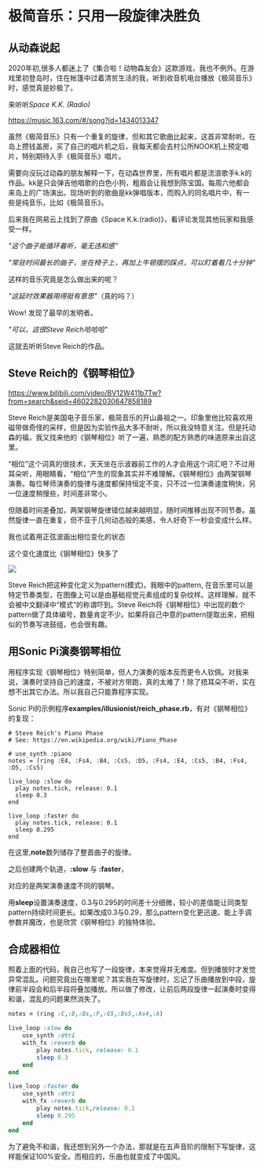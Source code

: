 # 极简音乐：只用一段旋律决胜负

## 从动森说起



2020年初,很多人都迷上了《集合啦！动物森友会》这款游戏，我也不例外。在游戏里初登岛时，住在帐篷中过着清贫生活的我，听到收音机电台播放《极简音乐》时，感觉真是妙极了。



来听听*Space K.K. (Radio)*

https://music.163.com/#/song?id=1434013347



虽然《极简音乐》只有一个重复的旋律，但和其它歌曲比起来，这首非常耐听。在岛上攒钱盖房，买了自己的唱片机之后，我每天都会去村公所NOOK机上预定唱片，特别期待入手《极简音乐》唱片。

需要向没玩过动森的朋友解释一下，在动森世界里，所有唱片都是流浪歌手k.k的作品。kk是只会弹吉他唱歌的白色小狗，粗眉会让我想到陈宝国。每周六他都会来岛上的广场演出。现场听到的歌曲是kk弹唱版本，而购入的同名唱片中，有一些是纯音乐，比如《极简音乐》。

后来我在网易云上找到了原曲《Space K.k.(radio)》，看评论发现其他玩家和我感受一样。



*"这个曲子能循环着听，毫无违和感"*

*"常驻时间最长的曲子，坐在椅子上，再加上牛顿摆的踩点，可以盯着看几十分钟"*



这样的音乐究竟是怎么做出来的呢？



*"这延时效果器用得挺有意思"*（真的吗？）



Wow! 发现了最早的发明者。



*"可以，这很Steve Reich哈哈哈"*



这就去听听Steve Reich的作品。

## Steve Reich的《钢琴相位》

https://www.bilibili.com/video/BV12W411b7Tw?from=search&seid=4602282030647858189

Steve Reich是美国电子音乐家，极简音乐的开山鼻祖之一。印象里他比较喜欢用磁带做奇怪的采样，但是因为实验作品大多不耐听，所以我没特意关注。但是托动森的福，我又找来他的《钢琴相位》听了一遍，熟悉的配方熟悉的味道原来出自这里。

“相位”这个词真的很技术，天天坐在示波器前工作的人才会用这个词汇吧？不过用耳朵听，用眼睛看，“相位”产生的现象其实并不难理解。《钢琴相位》由两架钢琴演奏。每位琴师演奏的旋律与速度都保持恒定不变，只不过一位演奏速度稍快，另一位速度稍慢些，时间差非常小。

但随着时间差叠加，两架钢琴旋律错位越来越明显，随时间推移出现不同节奏。虽然旋律一直在重复，但不亚于几何动态般的美感，令人好奇下一秒会变成什么样。

我也试着用正弦波画出相位变化的状态

这个变化速度比《钢琴相位》快多了

![](chp3/sinPhase_gif.gif)

Steve Reich把这种变化定义为pattern(模式)。我眼中的pattern, 在音乐里可以是特定节奏类型，在图像上可以是由基础视觉元素组成的复杂纹样。这样理解，就不会被中文翻译中“模式”的称谓吓到。Steve Reich将《钢琴相位》中出现的数个pattern做了具体编号，数量肯定不少。如果将自己中意的pattern提取出来，把相似的节奏写进鼓组，也会很有趣。

## 用Sonic Pi演奏钢琴相位

用程序实现《钢琴相位》特别简单，但人力演奏的版本反而更令人钦佩。对我来说，演奏时坚持自己的速度，不被对方带跑，真的太难了！除了捂耳朵不听，实在想不出其它办法。所以我自己只能靠程序实现。

Sonic Pi的示例程序**examples/illusionist/reich_phase.rb**，有对《钢琴相位》的复现：

```
# Steve Reich's Piano Phase
# See: https://en.wikipedia.org/wiki/Piano_Phase

# use_synth :piano
notes = (ring :E4, :Fs4, :B4, :Cs5, :D5, :Fs4, :E4, :Cs5, :B4, :Fs4, :D5, :Cs5)

live_loop :slow do
  play notes.tick, release: 0.1
  sleep 0.3
end

live_loop :faster do
  play notes.tick, release: 0.1
  sleep 0.295
end
```

在这里,**note**数列储存了整首曲子的旋律。

之后创建两个轨道，**:slow** 与 **:faster**，

对应的是两架演奏速度不同的钢琴。

 

用**sleep**设置演奏速度，0.3与0.295的时间差十分细微，较小的差值能让同类型pattern持续时间更长。如果改成0.3与0.29，那么pattern变化更迅速。能上手调参数并魔改，也是欣赏《钢琴相位》的独特体验。

## 合成器相位

照着上面的代码，我自己也写了一段旋律，本来觉得并无难度。但到播放时才发觉异常混乱。问题究竟出在哪里呢？其实我在写旋律时，忘记了乐曲播放到中段，旋律前半段会和后半段将叠加播放。所以做了修改，让前后两段旋律一起演奏时变得和谐，混乱的问题果然消失了。

```ruby
notes = (ring :C,:D,:Ds,:F,:G5,:Ds5,:As4,:A)

live_loop :slow do
    use_synth :dtri
    with_fx :reverb do
        play notes.tick, release: 0.1
        sleep 0.3
    end
end

live_loop :faster do
    use_synth :dtri
    with_fx :reverb do
        play notes.tick,release: 0.1
        sleep 0.295
    end
end
```

为了避免不和谐，我还想到另外一个办法，那就是在五声音阶的限制下写旋律，这样能保证100%安全。而相应的，乐曲也就变成了中国风。


